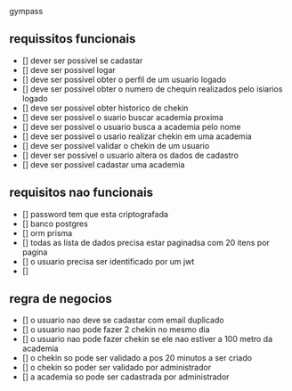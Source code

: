 gympass  

## requissitos funcionais 
- [] dever ser possivel se cadastar
- [] deve ser possivel logar
- [] deve ser possivel obter o perfil de um usuario logado
- [] deve ser possivel obter o numero de chequin realizados pelo isiarios logado
- [] deve ser possivel obter historico de chekin 
- [] deve ser possivel o suario buscar academia proxima 
- [] deve ser possivel o usuario busca a academia pelo nome 
- [] deve ser possivel o usario realizar chekin em uma academia 
- [] deve ser possivel validar o chekin de um usuario
- [] dever ser possivel o usuario altera os dados de cadastro 
- [] deve ser possivel cadastar uma academia 

## requisitos nao funcionais 

- [] password tem que esta criptografada
- [] banco postgres
- [] orm prisma 
- [] todas as lista de dados precisa estar paginadsa com 20 itens por pagina
- [] o usuario precisa ser identificado por um jwt
- [] 

## regra de negocios

- [] o usuario nao deve se cadastar com email duplicado
- [] o usuario nao pode fazer 2 chekin no mesmo dia
- [] o usuario nao pode fazer chekin se ele nao estiver a 100 metro da academia 
- [] o chekin so pode ser validado a pos 20 minutos a ser criado
- [] o chekin so poder ser validado por administrador
- [] a academia so pode ser cadastrada por administrador 